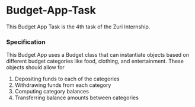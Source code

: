 # Budget-App-Task
This Budget App Task is the 4th task of the Zuri Internship.

### Specification
This Budget App uses a Budget class that can instantiate objects based on different budget categories like food, clothing, and entertainment. These objects should allow for
1.  Depositing funds to each of the categories
2.  Withdrawing funds from each category
3.  Computing category balances
4.  Transferring balance amounts between categories